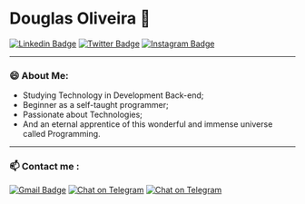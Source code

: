 # Douglas Oliveira 👋

[![Linkedin Badge](https://img.shields.io/badge/-LinkedIn-blue?style=flat-square&logo=Linkedin&logoColor=white&link=https://www.linkedin.com/in/rebeccamanzi/)](https://www.linkedin.com/in/douglas-oliveira-766a1a101/) [![Twitter Badge](https://img.shields.io/badge/-Twitter-1ca0f1?style=flat-square&labelColor=1ca0f1&logo=twitter&logoColor=white&link=https://twitter.com/lgdbittencourt)](https://twitter.com/xDouglas90) [![Instagram Badge](https://img.shields.io/badge/-Instagram-C13584?style=flat-square&labelColor=C13584&logo=instagram&logoColor=white&link=https://www.instagram.com/codepwr/)](https://www.instagram.com/xdouglas90/)

_____


### 😄 About Me:
* Studying Technology in Development Back-end;
* Beginner as a self-taught programmer;
* Passionate about Technologies;
* And an eternal apprentice of this wonderful and immense universe called Programming.

_____


### 📫 Contact me :
  [![Gmail Badge](https://img.shields.io/badge/-Gmail-c14438?style=flat-square&logo=Gmail&logoColor=white&link=mailto:xdouglas90@gmail.com)](mailto:xdouglas90@gmail.com) 
  [![Chat on Telegram](https://aleen42.github.io/badges/src/telegram.svg)](https://t.me/trapDev)
  [![Chat on Telegram](https://aleen42.github.io/badges/src/whatsapp.svg)](https://api.whatsapp.com/send?phone=5551986150326)
